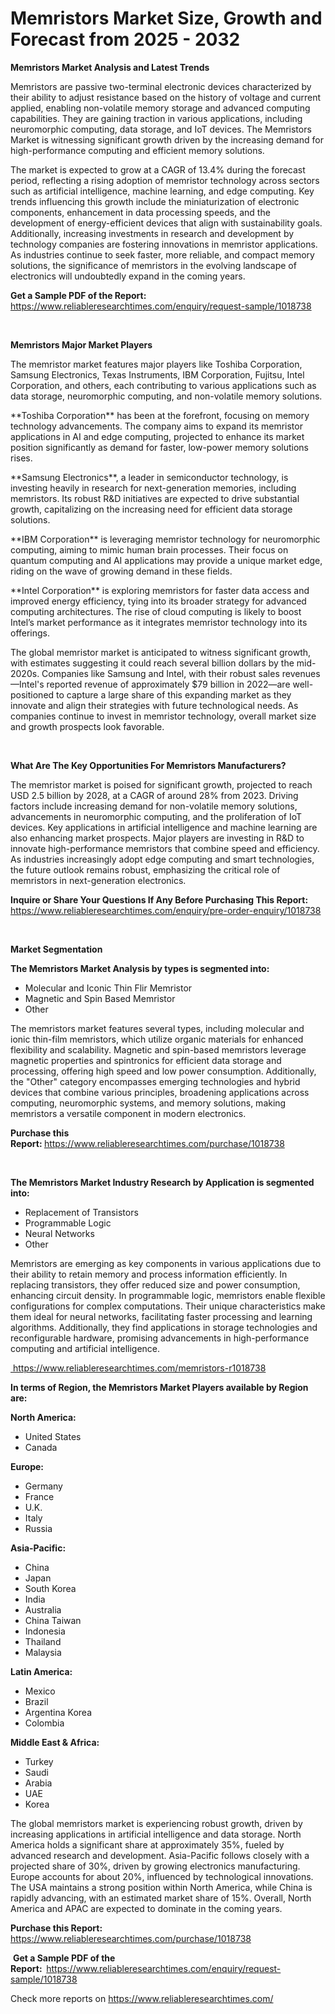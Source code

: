 <p><h1>Memristors Market Size, Growth and Forecast from 2025 - 2032</h1></p><p><strong>Memristors Market Analysis and Latest Trends</strong></p>
<p><p>Memristors are passive two-terminal electronic devices characterized by their ability to adjust resistance based on the history of voltage and current applied, enabling non-volatile memory storage and advanced computing capabilities. They are gaining traction in various applications, including neuromorphic computing, data storage, and IoT devices. The Memristors Market is witnessing significant growth driven by the increasing demand for high-performance computing and efficient memory solutions.</p><p>The market is expected to grow at a CAGR of 13.4% during the forecast period, reflecting a rising adoption of memristor technology across sectors such as artificial intelligence, machine learning, and edge computing. Key trends influencing this growth include the miniaturization of electronic components, enhancement in data processing speeds, and the development of energy-efficient devices that align with sustainability goals. Additionally, increasing investments in research and development by technology companies are fostering innovations in memristor applications. As industries continue to seek faster, more reliable, and compact memory solutions, the significance of memristors in the evolving landscape of electronics will undoubtedly expand in the coming years.</p></p>
<p><strong>Get a Sample PDF of the Report:&nbsp;</strong> <a href="https://www.reliableresearchtimes.com/enquiry/request-sample/1018738?utm_campaign=2244&utm_medium=2&utm_source=Github&utm_content=ia&utm_term=06042025&utm_id=memristors">https://www.reliableresearchtimes.com/enquiry/request-sample/1018738</a></p>
<p>&nbsp;</p>
<p><strong>Memristors Major Market Players</strong></p>
<p><p>The memristor market features major players like Toshiba Corporation, Samsung Electronics, Texas Instruments, IBM Corporation, Fujitsu, Intel Corporation, and others, each contributing to various applications such as data storage, neuromorphic computing, and non-volatile memory solutions.</p><p>**Toshiba Corporation** has been at the forefront, focusing on memory technology advancements. The company aims to expand its memristor applications in AI and edge computing, projected to enhance its market position significantly as demand for faster, low-power memory solutions rises.</p><p>**Samsung Electronics**, a leader in semiconductor technology, is investing heavily in research for next-generation memories, including memristors. Its robust R&D initiatives are expected to drive substantial growth, capitalizing on the increasing need for efficient data storage solutions.</p><p>**IBM Corporation** is leveraging memristor technology for neuromorphic computing, aiming to mimic human brain processes. Their focus on quantum computing and AI applications may provide a unique market edge, riding on the wave of growing demand in these fields.</p><p>**Intel Corporation** is exploring memristors for faster data access and improved energy efficiency, tying into its broader strategy for advanced computing architectures. The rise of cloud computing is likely to boost Intel’s market performance as it integrates memristor technology into its offerings.</p><p>The global memristor market is anticipated to witness significant growth, with estimates suggesting it could reach several billion dollars by the mid-2020s. Companies like Samsung and Intel, with their robust sales revenues—Intel's reported revenue of approximately $79 billion in 2022—are well-positioned to capture a large share of this expanding market as they innovate and align their strategies with future technological needs. As companies continue to invest in memristor technology, overall market size and growth prospects look favorable.</p></p>
<p>&nbsp;</p>
<p><strong>What Are The Key Opportunities For Memristors Manufacturers?</strong></p>
<p><p>The memristor market is poised for significant growth, projected to reach USD 2.5 billion by 2028, at a CAGR of around 28% from 2023. Driving factors include increasing demand for non-volatile memory solutions, advancements in neuromorphic computing, and the proliferation of IoT devices. Key applications in artificial intelligence and machine learning are also enhancing market prospects. Major players are investing in R&D to innovate high-performance memristors that combine speed and efficiency. As industries increasingly adopt edge computing and smart technologies, the future outlook remains robust, emphasizing the critical role of memristors in next-generation electronics.</p></p>
<p><strong>Inquire or Share Your Questions If Any Before Purchasing This Report:</strong> <a href="https://www.reliableresearchtimes.com/enquiry/pre-order-enquiry/1018738?utm_campaign=2244&utm_medium=2&utm_source=Github&utm_content=ia&utm_term=06042025&utm_id=memristors">https://www.reliableresearchtimes.com/enquiry/pre-order-enquiry/1018738</a></p>
<p>&nbsp;</p>
<p><strong>Market Segmentation</strong></p>
<p><strong>The Memristors Market Analysis by types is segmented into:</strong></p>
<p><ul><li>Molecular and Iconic Thin Flir Memristor</li><li>Magnetic and Spin Based Memristor</li><li>Other</li></ul></p>
<p><p>The memristors market features several types, including molecular and ionic thin-film memristors, which utilize organic materials for enhanced flexibility and scalability. Magnetic and spin-based memristors leverage magnetic properties and spintronics for efficient data storage and processing, offering high speed and low power consumption. Additionally, the "Other" category encompasses emerging technologies and hybrid devices that combine various principles, broadening applications across computing, neuromorphic systems, and memory solutions, making memristors a versatile component in modern electronics.</p></p>
<p><strong>Purchase this Report:&nbsp;</strong><a href="https://www.reliableresearchtimes.com/purchase/1018738?utm_campaign=2244&utm_medium=2&utm_source=Github&utm_content=ia&utm_term=06042025&utm_id=memristors">https://www.reliableresearchtimes.com/purchase/1018738</a></p>
<p>&nbsp;</p>
<p><strong>The Memristors Market Industry Research by Application is segmented into:</strong></p>
<p><ul><li>Replacement of Transistors</li><li>Programmable Logic</li><li>Neural Networks</li><li>Other</li></ul></p>
<p><p>Memristors are emerging as key components in various applications due to their ability to retain memory and process information efficiently. In replacing transistors, they offer reduced size and power consumption, enhancing circuit density. In programmable logic, memristors enable flexible configurations for complex computations. Their unique characteristics make them ideal for neural networks, facilitating faster processing and learning algorithms. Additionally, they find applications in storage technologies and reconfigurable hardware, promising advancements in high-performance computing and artificial intelligence.</p></p>
<p><a href="https://www.reliableresearchtimes.com/memristors-r1018738?utm_campaign=2244&utm_medium=2&utm_source=Github&utm_content=ia&utm_term=06042025&utm_id=memristors">&nbsp;https://www.reliableresearchtimes.com/memristors-r1018738</a></p>
<p><strong>In terms of Region, the Memristors Market Players available by Region are:</strong></p>
<p>
    <p> <strong> North America: </strong>
        <ul>
            <li>United States</li>
            <li>Canada</li>
        </ul>
        </p> 
    <p> <strong> Europe: </strong>
        <ul>
            <li>Germany</li>
            <li>France</li>
            <li>U.K.</li>
            <li>Italy</li>
            <li>Russia</li>
        </ul>
        </p> 
    <p> <strong> Asia-Pacific: </strong>
        <ul>
            <li>China</li>
            <li>Japan</li>
            <li>South Korea</li>
            <li>India</li>
            <li>Australia</li>
            <li>China Taiwan</li>
            <li>Indonesia</li>
            <li>Thailand</li>
            <li>Malaysia</li>
        </ul>
        </p> 
    <p> <strong> Latin America: </strong>
        <ul>
            <li>Mexico</li>
            <li>Brazil</li>
            <li>Argentina Korea</li>
            <li>Colombia</li>
        </ul>
        </p> 
    <p> <strong> Middle East & Africa: </strong>
        <ul>
            <li>Turkey</li>
            <li>Saudi</li>
            <li>Arabia</li>
            <li>UAE</li>
            <li>Korea</li>
        </ul>
    </p>
    </p>
<p><p>The global memristors market is experiencing robust growth, driven by increasing applications in artificial intelligence and data storage. North America holds a significant share at approximately 35%, fueled by advanced research and development. Asia-Pacific follows closely with a projected share of 30%, driven by growing electronics manufacturing. Europe accounts for about 20%, influenced by technological innovations. The USA maintains a strong position within North America, while China is rapidly advancing, with an estimated market share of 15%. Overall, North America and APAC are expected to dominate in the coming years.</p></p>
<p><strong>Purchase this Report: </strong><a href="https://www.reliableresearchtimes.com/purchase/1018738?utm_campaign=2244&utm_medium=2&utm_source=Github&utm_content=ia&utm_term=06042025&utm_id=memristors">https://www.reliableresearchtimes.com/purchase/1018738</a></p>
<p>&nbsp;<strong>Get a Sample PDF of the Report:&nbsp;&nbsp;</strong><a href="https://www.reliableresearchtimes.com/enquiry/request-sample/1018738?utm_campaign=2244&utm_medium=2&utm_source=Github&utm_content=ia&utm_term=06042025&utm_id=memristors">https://www.reliableresearchtimes.com/enquiry/request-sample/1018738</a></p>
<p><strong></strong></p>
<p>Check more reports on <a href="https://www.reliableresearchtimes.com/?utm_campaign=2244&utm_medium=2&utm_source=Github&utm_content=ia&utm_term=06042025&utm_id=memristors">https://www.reliableresearchtimes.com/</a></p>